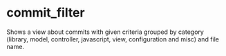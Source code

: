 # commit_filter
Shows a view about commits with given criteria grouped by category (library, model, controller, javascript, view, configuration and misc) and file name.
